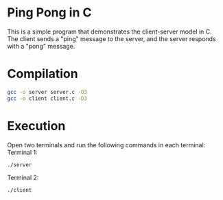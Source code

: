 # Ping Pong in C
This is a simple program that demonstrates the client-server model in C. The client sends a "ping" message to the server, and the server responds with a "pong" message.
# Compilation
```bash
gcc -o server server.c -O3
gcc -o client client.c -O3
```

# Execution
Open two terminals and run the following commands in each terminal:   
Terminal 1:
```bash
./server
```
Terminal 2:
```bash
./client
```